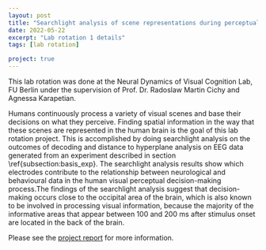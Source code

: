 ```yaml
---
layout: post
title: "Searchlight analysis of scene representations during perceptual decision making"
date: 2022-05-22
excerpt: "Lab rotation 1 details"
tags: [lab rotation]

project: true
---
```


This lab rotation was done at the Neural Dynamics of Visual Cognition Lab, FU Berlin under the supervision of Prof. Dr. Radoslaw Martin Cichy and Agnessa Karapetian.


Humans continuously process a variety of visual scenes and base their decisions on what they perceive. Finding spatial information in the way that these scenes are represented in the human brain is the goal of this lab rotation project. This is accomplished by doing searchlight analysis on the outcomes of decoding and distance to hyperplane analysis on EEG data generated from an experiment described in section  \ref{subsection:basis_exp}. The searchlight analysis results show which electrodes contribute to the relationship between neurological and behavioural data in the human visual perceptual decision-making process.The findings of the searchlight analysis suggest that decision-making occurs close to the occipital area of the brain, which is also known to be involved in processing visual information, because the majority of the informative areas that appear between 100 and 200 ms after stimulus onset are located in the back of the brain.

Please see the [project report](https://drive.google.com/file/d/1O0T1-amTFNOsgI384GHfGw3KUKzad9xs/view?usp=sharing) for more information.